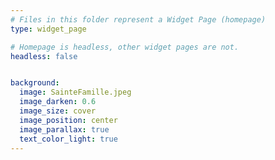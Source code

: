 ```yaml
---
# Files in this folder represent a Widget Page (homepage)
type: widget_page

# Homepage is headless, other widget pages are not.
headless: false


background:
  image: SainteFamille.jpeg
  image_darken: 0.6
  image_size: cover
  image_position: center
  image_parallax: true
  text_color_light: true
---
```

